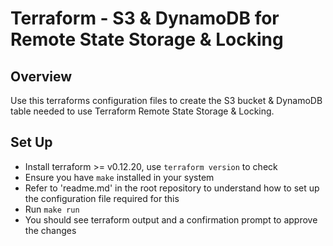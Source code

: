 # Terraform - S3 & DynamoDB for Remote State Storage & Locking

## Overview
Use this terraforms configuration files to create the S3 bucket & DynamoDB table needed to use Terraform Remote State Storage & Locking.

## Set Up
- Install terraform >= v0.12.20, use `terraform version` to check
- Ensure you have `make` installed in your system
- Refer to 'readme.md' in the root repository to understand how to set up the configuration file required for this
- Run `make run`
- You should see terraform output and a confirmation prompt to approve the changes

